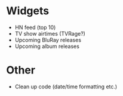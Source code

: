 Widgets
=======
* HN feed (top 10)
* TV show airtimes (TVRage?)
* Upcoming BluRay releases
* Upcoming album releases

Other
=====
* Clean up code (date/time formatting etc.)
